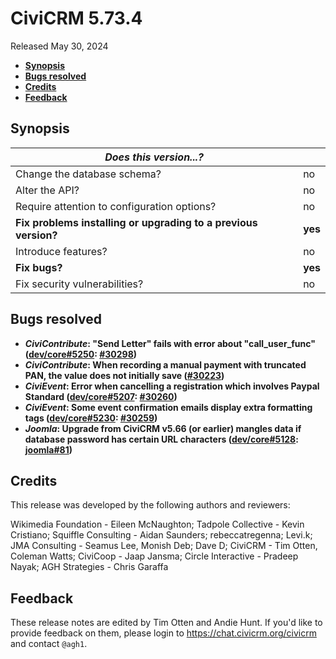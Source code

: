 # CiviCRM 5.73.4

Released May 30, 2024

- **[Synopsis](#synopsis)**
- **[Bugs resolved](#bugs)**
- **[Credits](#credits)**
- **[Feedback](#feedback)**

## <a name="synopsis"></a>Synopsis

| *Does this version...?*                                         |          |
| --------------------------------------------------------------- | -------- |
| Change the database schema?                                     | no       |
| Alter the API?                                                  | no       |
| Require attention to configuration options?                     | no       |
| **Fix problems installing or upgrading to a previous version?** | **yes**  |
| Introduce features?                                             | no       |
| **Fix bugs?**                                                   | **yes**  |
| Fix security vulnerabilities?                                   | no       |

## <a name="bugs"></a>Bugs resolved

* **_CiviContribute_: "Send Letter" fails with error about "call_user_func" ([dev/core#5250](https://lab.civicrm.org/dev/core/-/issues/5250): [#30298](https://github.com/civicrm/civicrm-core/pull/30298))**
* **_CiviContribute_: When recording a manual payment with truncated PAN, the value does not initially save ([#30223](https://github.com/civicrm/civicrm-core/pull/30223))**
* **_CiviEvent_: Error when cancelling a registration which involves Paypal Standard ([dev/core#5207](https://lab.civicrm.org/dev/core/-/issues/5207): [#30260](https://github.com/civicrm/civicrm-core/pull/30260))**
* **_CiviEvent_: Some event confirmation emails display extra formatting tags ([dev/core#5230](https://lab.civicrm.org/dev/core/-/issues/5230): [#30259](https://github.com/civicrm/civicrm-core/pull/30259))**
* **_Joomla_: Upgrade from CiviCRM v5.66 (or earlier) mangles data if database password has certain URL characters ([dev/core#5128](https://lab.civicrm.org/dev/core/-/issues/5128): [joomla#81](https://github.com/civicrm/civicrm-joomla/pull/81))**

## <a name="credits"></a>Credits

This release was developed by the following authors and reviewers:

Wikimedia Foundation - Eileen McNaughton; Tadpole Collective - Kevin Cristiano; Squiffle
Consulting - Aidan Saunders; rebeccatregenna; Levi.k; JMA Consulting - Seamus Lee, Monish
Deb; Dave D; CiviCRM - Tim Otten, Coleman Watts; CiviCoop - Jaap Jansma; Circle
Interactive - Pradeep Nayak; AGH Strategies - Chris Garaffa 

## <a name="feedback"></a>Feedback

These release notes are edited by Tim Otten and Andie Hunt.  If you'd like to
provide feedback on them, please login to https://chat.civicrm.org/civicrm and
contact `@agh1`.

